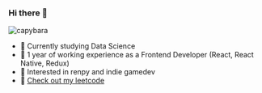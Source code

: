 ### Hi there 👋

![capybara](https://www.zoopraha.cz/images/Aktualne/Pohledem_reditele/IMG_7554.jpg)

- 🌱 Currently studying Data Science
- 🌱 1 year of working experience as a Frontend Developer (React, React Native, Redux)
- 🌱 Interested in renpy and indie gamedev
- 🌱 [Check out my leetcode](https://leetcode.com/av1cu/)
